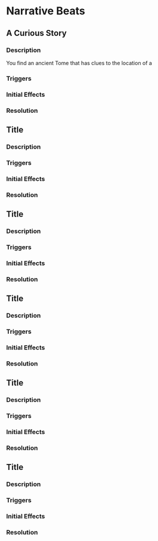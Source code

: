 # Narrative Beats

## A Curious Story 

### Description
You find an ancient Tome that has clues to the location of a 

### Triggers

### Initial Effects

### Resolution

## Title

### Description

### Triggers

### Initial Effects

### Resolution

## Title

### Description

### Triggers

### Initial Effects

### Resolution

## Title

### Description

### Triggers

### Initial Effects

### Resolution

## Title

### Description

### Triggers

### Initial Effects

### Resolution

## Title

### Description

### Triggers

### Initial Effects

### Resolution